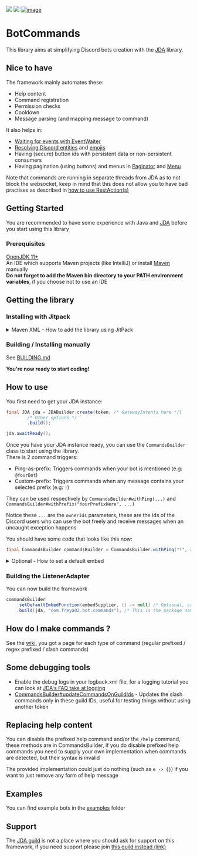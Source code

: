 ![](https://img.shields.io/badge/JDA%20Version-4.3.0__296-important)
![](https://img.shields.io/badge/Version-1.4.6-informational)
[![image](https://discordapp.com/api/guilds/848502702731165738/embed.png?style=shield)](https://discord.gg/frpCcQfvTz)

# BotCommands
This library aims at simplifying Discord bots creation with the [JDA](https://github.com/DV8FromTheWorld/JDA) library.

## Nice to have

The framework mainly automates these:
* Help content
* Command registration
* Permission checks
* Cooldown
* Message parsing (and mapping message to command)

It also helps in:
* [Waiting for events with EventWaiter](src/main/java/com/freya02/botcommands/waiter/EventWaiter.java)
* [Resolving Discord entities](src/main/java/com/freya02/botcommands/utils/RichTextFinder.java) and [emojis](src/main/java/com/freya02/botcommands/utils/EmojiUtils.java)
* Having (secure) button ids with persistent data or non-persistent consumers
* Having pagination (using buttons) and menus in [Paginator](https://github.com/freya022/BotCommands/blob/master/src/main/java/com/freya02/botcommands/menu/Paginator.java) and [Menu](https://github.com/freya022/BotCommands/blob/master/src/main/java/com/freya02/botcommands/menu/Menu.java)

Note that commands are running in separate threads from JDA as to not block the websocket, keep in mind that this does not allow you to have bad practises as described in [how to use RestAction(s)](https://github.com/DV8FromTheWorld/JDA/wiki/7%29-Using-RestAction) 

## Getting Started
You are recommended to have some experience with Java and [JDA](https://github.com/DV8FromTheWorld/JDA) before you start using this library

### Prerequisites
[OpenJDK 11+](https://adoptopenjdk.net/) <br>
An IDE which supports Maven projects (like IntelliJ) or install [Maven](https://maven.apache.org/download.cgi) manually <br>
**Do not forget to add the Maven bin directory to your PATH environment variables**, if you choose not to use an IDE

## Getting the library
### Installing with Jitpack

<details>
<summary>Maven XML - How to add the library using JitPack</summary>

```xml
<?xml version="1.0" encoding="UTF-8"?>
<project xmlns="http://maven.apache.org/POM/4.0.0"
         xmlns:xsi="http://www.w3.org/2001/XMLSchema-instance"
         xsi:schemaLocation="http://maven.apache.org/POM/4.0.0 http://maven.apache.org/xsd/maven-4.0.0.xsd">
    <modelVersion>4.0.0</modelVersion>

    <groupId>com.me</groupId>
    <artifactId>TestBot</artifactId>
    <version>1.0-SNAPSHOT</version>

    <build>
        <!-- Possible build properties -->
    </build>
    <repositories>
        <repository> <!-- JDA repository -->
            <id>dv8tion</id>
            <name>m2-dv8tion</name>
            <url>https://m2.dv8tion.net/releases</url>
        </repository>
        <repository> <!-- for BotCommands and other libs perhaps -->
            <id>jitpack</id>
            <url>https://jitpack.io</url>
        </repository>
    </repositories>
    <dependencies>
        <!-- Your other project's dependencies here -->
        
        <dependency> <!-- Add JDA to your project -->
            <!-- Uncomment this and comment the groupId below it if you use JDA snapshots -->
            <!-- <groupId>com.github.DV8FromTheWorld</groupId> -->
            <groupId>com.github.DV8FromTheWorld</groupId>
            <artifactId>JDA</artifactId>
            <version>JDA-Version</version>
        </dependency>
        <dependency> <!-- Add BotCommands to your project -->
            <groupId>com.github.freya022</groupId> <!-- Different if you choose to build from source -->
            <artifactId>BotCommands</artifactId>
            <version>VERSION</version>
        </dependency>
    </dependencies>
</project>
```
</details>

### Building / Installing manually

See [BUILDING.md](BUILDING.md)

**You're now ready to start coding!**

## How to use
You first need to get your JDA instance:
```java
final JDA jda = JDABuilder.create(token, /* GatewayIntents here */)
		/* Other options */
		.build();

jda.awaitReady();
```
Once you have your JDA instance ready, you can use the `CommandsBuilder` class to start using the library.<br>
There is 2 command triggers:
* Ping-as-prefix: Triggers commands when your bot is mentioned (e.g: `@YourBot`)
* Custom-prefix: Triggers commands when any message contains your selected prefix (e.g: `!`)

They can be used respectively by `CommandsBuilder#withPing(...)` and `CommandsBuilder#withPrefix("YourPrefixHere", ...)`

Notice these `...` are the `ownerIds` parameters, these are the ids of the Discord users who can use the bot freely and receive messages when an uncaught exception happens

You should have some code that looks like this now:
```java
final CommandsBuilder commandsBuilder = CommandsBuilder.withPing("!", 222046562543468545L);
```

<details>
<summary>Optional - How to set a default embed</summary>

The library uses a default embed for the `help` command and can also be requested in `BaseCommandEvent#getDefaultEmbed`<br>
You can supply a default embed by doing something like this
```java
final SelfUser selfUser = jda.getSelfUser();
EmbedBuilder builder = new EmbedBuilder();
builder.setAuthor(selfUser.getName(), null, selfUser.getEffectiveAvatarUrl());

final Supplier<EmbedBuilder> embedSupplier = () -> new EmbedBuilder(builder).setTimestamp(Instant.now());
```

You will then set the default embed later.
</details>

### Building the ListenerAdapter
You can now build the framework
```java
commandsBuilder
    .setDefaultEmbedFunction(embedSupplier, () -> null) /* Optional, can replace the 2nd argument with an icon supplier and setting a footer icon's URL as "attachment://icon.jpg" */
    .build(jda, "com.freya02.bot.commands"); /* This is the package name with contains all your Command(s) */
```

## How do I make commands ?
See the [wiki](https://github.com/freya022/BotCommands/wiki), you got a page for each type of command (regular prefixed / regex prefixed / slash commands)

## Some debugging tools

- Enable the debug logs in your logback.xml file, for a logging tutorial you can look at [JDA's FAQ take at logging](https://github.com/DV8FromTheWorld/JDA/wiki/Logging-Setup#how-to-enable-debug-logs)
- [CommandsBuilder#updateCommandsOnGuildIds](src/main/java/com/freya02/botcommands/CommandsBuilder.java) - Updates the slash commands only in these guild IDs, useful for testing things without using another token

## Replacing help content

You can disable the prefixed help command and/or the `/help` command, these methods are in CommandsBuilder, if you do disable prefixed help commands you need to supply your own implementation when commands are detected, but their syntax is invalid

The provided implementation could just do nothing (such as `e -> {}`) if you want to just remove any form of help message

## Examples

You can find example bots in the [examples](examples) folder

## Support

The [JDA guild](https://discord.gg/jda) is not a place where you should ask for support on this framework, if you need support please join [this guild instead (link)](https://discord.gg/frpCcQfvTz)